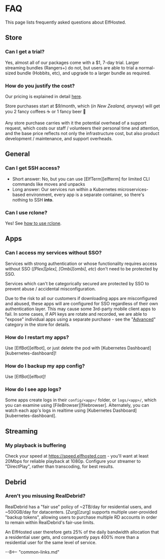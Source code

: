# FAQ

This page lists frequently asked questions about ElfHosted.

## Store

### Can I get a trial?

Yes, almost all of our packages come with a $1, 7-day trial. Larger streaming bundles (Rangers+) do not, but users are able to trial a normal-sized bundle (Hobbits, etc), and upgrade to a larger bundle as required.

### How do you justify the cost?

Our pricing is explained in detail [here](/open/pricing/). 

Store purchases start at $9/month, which (*in New Zealand, anyway*) will get you 2 fancy coffees :coffee: or 1 fancy beer :beer:

Any store purchase carries with it the potential overhead of a support request, which costs our staff / volunteers their personal time and attention, and the base price reflects not only the infrastructure cost, but also product development / maintenance, and support overheads.

## General

### Can I get SSH access?

* Short answer: No, but you can use [ElfTerm][elfterm] for limited CLI commands like moves and unpacks
* Long answer: Our services run within a Kubernetes microservices-based environment, every app is a separate container, so there's nothing to SSH **into**.

### Can I use rclone?

Yes! See [how to use rclone](/how-to/use-rclone/).

## Apps

### Can I access my services without SSO?

Services with strong authentication or whose functionality requires access without SSO (*[Plex][plex], [Ombi][ombi], etc*) don't need to be protected by SSO.

Services which can't be categorically secured are protected by SSO to prevent abuse / accidental misconfiguration.

Due to the risk to all our customers if downloading apps are misconfigured and abused, these apps will are configured for SSO regardless of their own authentication layer. This may cause some 3rd-party mobile client apps to fail. In some cases, if API keys are rotate and recorded, we are able to "expose" individual apps using a separate purchase - see the "[Advanced](https://store.elfhosted.com/product-category/advanced/)" category in the store for details.

### How do I restart my apps?

Use [ElfBot][elfbot], or just delete the pod with [Kubernetes Dashboard][kubernetes-dashboard]!

### How do I backup my app config?

Use [ElfBot][elfbot]!

### How do I see app logs?

Some apps create logs in their `config/<app>/` folder, or `logs/<app>/`, which you can examine using [FileBrowser][filebrowser]. Alternately, you can watch each app's logs in realtime using [Kubernetes Dashboard][kubernetes-dashboard].

## Streaming

### My playback is buffering

Check your speed at https://speed.elfhosted.com - you'll want at least 20Mbps for reliable playback at 1080p. Configure your streamer to "DirectPlay", rather than transcoding, for best results.

## Debrid

### Aren't you misusing RealDebrid?

RealDebrid has a "fair use" policy of ~2TB/day for residential users, and ~500GB/day for datacenters. [Zurg][zurg] supports multiple user-provided "backup tokens", allowing users to purchase multiple RD accounts in order to remain within RealDebrid's fair-use limits.

An ElfHosted user therefore gets 25% of the daily bandwidth allocation that a residential user gets, and consequently pays 400% more than a residential user for the same level of service.

--8<-- "common-links.md"